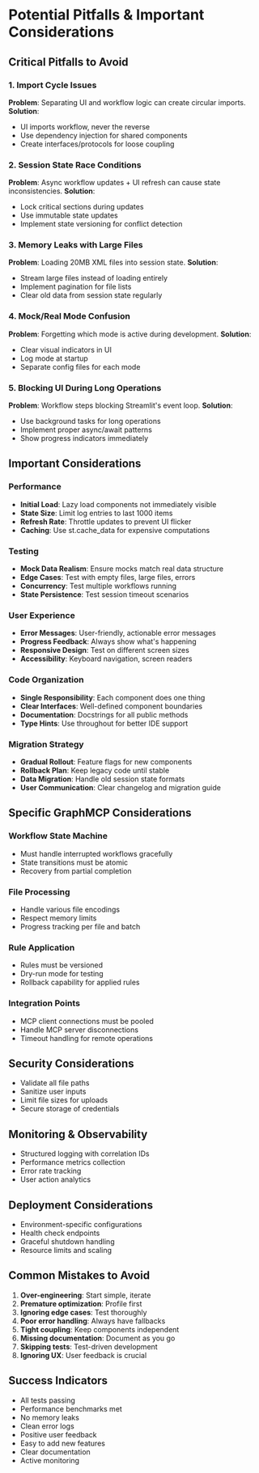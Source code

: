 # Potential Pitfalls & Important Considerations

## Critical Pitfalls to Avoid

### 1. Import Cycle Issues
**Problem**: Separating UI and workflow logic can create circular imports.
**Solution**: 
- UI imports workflow, never the reverse
- Use dependency injection for shared components
- Create interfaces/protocols for loose coupling

### 2. Session State Race Conditions
**Problem**: Async workflow updates + UI refresh can cause state inconsistencies.
**Solution**:
- Lock critical sections during updates
- Use immutable state updates
- Implement state versioning for conflict detection

### 3. Memory Leaks with Large Files
**Problem**: Loading 20MB XML files into session state.
**Solution**:
- Stream large files instead of loading entirely
- Implement pagination for file lists
- Clear old data from session state regularly

### 4. Mock/Real Mode Confusion
**Problem**: Forgetting which mode is active during development.
**Solution**:
- Clear visual indicators in UI
- Log mode at startup
- Separate config files for each mode

### 5. Blocking UI During Long Operations
**Problem**: Workflow steps blocking Streamlit's event loop.
**Solution**:
- Use background tasks for long operations
- Implement proper async/await patterns
- Show progress indicators immediately

## Important Considerations

### Performance
- **Initial Load**: Lazy load components not immediately visible
- **State Size**: Limit log entries to last 1000 items
- **Refresh Rate**: Throttle updates to prevent UI flicker
- **Caching**: Use st.cache_data for expensive computations

### Testing
- **Mock Data Realism**: Ensure mocks match real data structure
- **Edge Cases**: Test with empty files, large files, errors
- **Concurrency**: Test multiple workflows running
- **State Persistence**: Test session timeout scenarios

### User Experience
- **Error Messages**: User-friendly, actionable error messages
- **Progress Feedback**: Always show what's happening
- **Responsive Design**: Test on different screen sizes
- **Accessibility**: Keyboard navigation, screen readers

### Code Organization
- **Single Responsibility**: Each component does one thing
- **Clear Interfaces**: Well-defined component boundaries
- **Documentation**: Docstrings for all public methods
- **Type Hints**: Use throughout for better IDE support

### Migration Strategy
- **Gradual Rollout**: Feature flags for new components
- **Rollback Plan**: Keep legacy code until stable
- **Data Migration**: Handle old session state formats
- **User Communication**: Clear changelog and migration guide

## Specific GraphMCP Considerations

### Workflow State Machine
- Must handle interrupted workflows gracefully
- State transitions must be atomic
- Recovery from partial completion

### File Processing
- Handle various file encodings
- Respect memory limits
- Progress tracking per file and batch

### Rule Application
- Rules must be versioned
- Dry-run mode for testing
- Rollback capability for applied rules

### Integration Points
- MCP client connections must be pooled
- Handle MCP server disconnections
- Timeout handling for remote operations

## Security Considerations
- Validate all file paths
- Sanitize user inputs
- Limit file sizes for uploads
- Secure storage of credentials

## Monitoring & Observability
- Structured logging with correlation IDs
- Performance metrics collection
- Error rate tracking
- User action analytics

## Deployment Considerations
- Environment-specific configurations
- Health check endpoints
- Graceful shutdown handling
- Resource limits and scaling

## Common Mistakes to Avoid
1. **Over-engineering**: Start simple, iterate
2. **Premature optimization**: Profile first
3. **Ignoring edge cases**: Test thoroughly
4. **Poor error handling**: Always have fallbacks
5. **Tight coupling**: Keep components independent
6. **Missing documentation**: Document as you go
7. **Skipping tests**: Test-driven development
8. **Ignoring UX**: User feedback is crucial

## Success Indicators
- All tests passing
- Performance benchmarks met
- No memory leaks
- Clean error logs
- Positive user feedback
- Easy to add new features
- Clear documentation
- Active monitoring 
